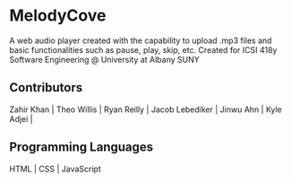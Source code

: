 # MelodyCove
A web audio player created with the capability to upload .mp3 files and basic functionalities such as pause, play, skip, etc.
Created for ICSI 418y Software Engineering @ University at Albany SUNY
## Contributors
Zahir Khan |
Theo Willis |
Ryan Reilly |
Jacob Lebediker |
Jinwu Ahn |
Kyle Adjei |
## Programming Languages 
HTML |
CSS |
JavaScript

